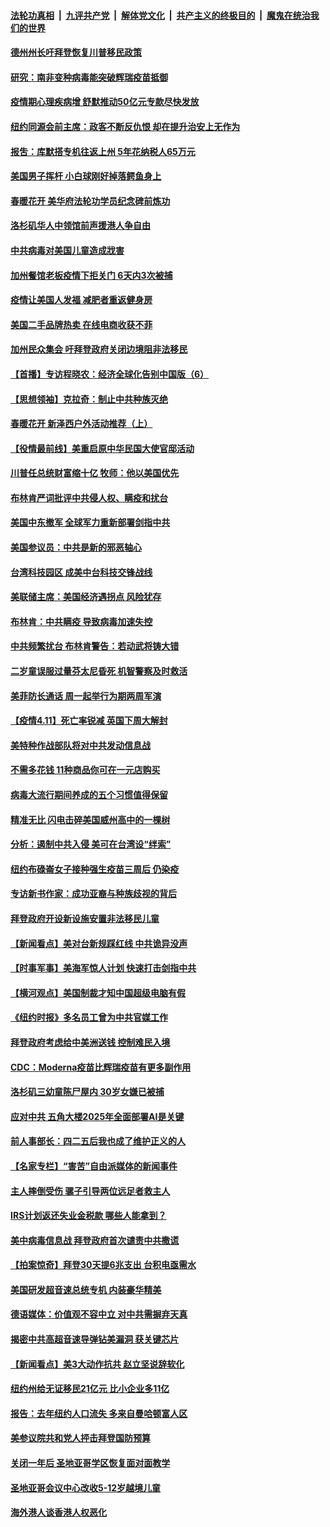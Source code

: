 

####  [法轮功真相](../../../../basic/blob/master/README.md?t=04122001) &nbsp;|&nbsp; [九评共产党](../../../../9ping.md/blob/master/README.md?t=04122001) &nbsp;|&nbsp; [解体党文化](../../../../jtdwh.md/blob/master/README.md?t=04122001)  &nbsp;|&nbsp; [共产主义的终极目的](../../../../gczydzjmd.md/blob/master/README.md?t=04122001) &nbsp;|&nbsp; [魔鬼在统治我们的世界](../../../../mgztzwmdsj.md/blob/master/README.md?t=04122001) 

#### [德州州长吁拜登恢复川普移民政策](../pages/nsc412/n12874031.md?t=04122001) 

#### [研究：南非变种病毒能突破辉瑞疫苗抵御](../pages/nsc412/n12873891.md?t=04122001) 

#### [疫情期心理疾病增  舒默推动50亿元专款尽快发放](../pages/nsc412/n12873826.md?t=04122001) 

#### [纽约同源会前主席：政客不断反仇恨  却在提升治安上无作为](../pages/nsc412/n12873630.md?t=04122001) 

#### [报吿：库默搭专机往返上州 5年花纳税人65万元](../pages/nsc412/n12873680.md?t=04122001) 

#### [美国男子挥杆 小白球刚好掉落鳄鱼身上](../pages/nsc412/n12873740.md?t=04122001) 

#### [春暖花开 美华府法轮功学员纪念碑前炼功](../pages/nsc412/n12873078.md?t=04122001) 

#### [洛杉矶华人中领馆前声援港人争自由](../pages/nsc412/n12873626.md?t=04122001) 

#### [中共病毒对美国儿童造成戕害](../pages/nsc412/n12873612.md?t=04122001) 

#### [加州餐馆老板疫情下拒关门 6天内3次被捕](../pages/nsc412/n12873577.md?t=04122001) 

#### [疫情让美国人发福 减肥者重返健身房](../pages/nsc412/n12873587.md?t=04122001) 

#### [美国二手品牌热卖 在线电商收获不菲](../pages/nsc412/n12873565.md?t=04122001) 

#### [加州民众集会 吁拜登政府关闭边境阻非法移民](../pages/nsc412/n12873324.md?t=04122001) 

#### [【首播】专访程晓农：经济全球化告别中国版（6）](../pages/nsc412/n12871927.md?t=04122001) 

#### [【思想领袖】克拉奇：制止中共种族灭绝](../pages/nsc412/n12859898.md?t=04122001) 

#### [春暖花开 新泽西户外活动推荐（上）](../pages/nsc412/n12873206.md?t=04122001) 

#### [【役情最前线】美重启原中华民国大使官邸活动](../pages/nsc412/n12872914.md?t=04122001) 

#### [川普任总统财富缩十亿 牧师：他以美国优先](../pages/nsc412/n12873151.md?t=04122001) 

#### [布林肯严词批评中共侵人权、瞒疫和扰台](../pages/nsc412/n12873017.md?t=04122001) 

#### [美国中东撤军 全球军力重新部署剑指中共](../pages/nsc412/n12873076.md?t=04122001) 

#### [美国参议员：中共是新的邪恶轴心](../pages/nsc412/n12872991.md?t=04122001) 

#### [台湾科技园区 成美中台科技交锋战线](../pages/nsc412/n12872427.md?t=04122001) 

#### [美联储主席：美国经济遇拐点 风险犹存](../pages/nsc412/n12872822.md?t=04122001) 

#### [布林肯：中共瞒疫 导致病毒加速失控](../pages/nsc412/n12872839.md?t=04122001) 

#### [中共频繁扰台 布林肯警告：若动武将铸大错](../pages/nsc412/n12872745.md?t=04122001) 

#### [二岁童误服过量芬太尼昏死 机智警察及时救活](../pages/nsc412/n12872530.md?t=04122001) 

#### [美菲防长通话 周一起举行为期两周军演](../pages/nsc412/n12872506.md?t=04122001) 

#### [【疫情4.11】死亡率锐减 英国下周大解封](../pages/nsc412/n12872308.md?t=04122001) 

#### [美特种作战部队将对中共发动信息战](../pages/nsc412/n12870566.md?t=04122001) 

#### [不需多花钱 11种商品你可在一元店购买](../pages/nsc412/n12858356.md?t=04122001) 

#### [病毒大流行期间养成的五个习惯值得保留](../pages/nsc412/n12844640.md?t=04122001) 

#### [精准无比 闪电击碎美国威州高中的一棵树](../pages/nsc412/n12872118.md?t=04122001) 

#### [分析：遏制中共入侵 美可在台湾设“绊索”](../pages/nsc412/n12847306.md?t=04122001) 

#### [纽约布碌崙女子接种强生疫苗三周后  仍染疫](../pages/nsc412/n12871956.md?t=04122001) 

#### [专访新书作家：成功亚裔与种族歧视的背后](../pages/nsc412/n12872038.md?t=04122001) 

#### [拜登政府开设新设施安置非法移民儿童](../pages/nsc412/n12871859.md?t=04122001) 

#### [【新闻看点】美对台新规踩红线 中共诡异没声](../pages/nsc412/n12871790.md?t=04122001) 

#### [【时事军事】美海军惊人计划 快速打击剑指中共](../pages/nsc412/n12870071.md?t=04122001) 

#### [【横河观点】美国制裁才知中国超级电脑有假](../pages/nsc412/n12871868.md?t=04122001) 

#### [《纽约时报》多名员工曾为中共官媒工作](../pages/nsc412/n12871798.md?t=04122001) 

#### [拜登政府考虑给中美洲送钱 控制难民入境](../pages/nsc412/n12871817.md?t=04122001) 

#### [CDC：Moderna疫苗比辉瑞疫苗有更多副作用](../pages/nsc412/n12871794.md?t=04122001) 

#### [洛杉矶三幼童陈尸屋内 30岁女嫌已被捕](../pages/nsc412/n12871738.md?t=04122001) 

#### [应对中共 五角大楼2025年全面部署AI是关键](../pages/nsc412/n12871661.md?t=04122001) 

#### [前人事部长：四二五后我也成了维护正义的人](../pages/nsc412/n12868067.md?t=04122001) 

#### [【名家专栏】“害苦”自由派媒体的新闻事件](../pages/nsc412/n12871306.md?t=04122001) 

#### [主人摔倒受伤 骡子引导两位远足者救主人](../pages/nsc412/n12871334.md?t=04122001) 

#### [IRS计划返还失业金税款 哪些人能拿到？](../pages/nsc412/n12871486.md?t=04122001) 

#### [美中病毒信息战 拜登政府首次谴责中共撒谎](../pages/nsc412/n12871509.md?t=04122001) 

#### [【拍案惊奇】拜登30天提6兆支出 台积电亟需水](../pages/nsc412/n12871417.md?t=04122001) 

#### [美国研发超音速总统专机 内装豪华精美](../pages/nsc412/n12870967.md?t=04122001) 

#### [德语媒体：价值观不容中立 对中共需摒弃天真](../pages/nsc412/n12871385.md?t=04122001) 

#### [揭密中共高超音速导弹钻美漏洞 获关键芯片](../pages/nsc412/n12870582.md?t=04122001) 

#### [【新闻看点】美3大动作抗共 赵立坚说辞软化](../pages/nsc412/n12870336.md?t=04122001) 

#### [纽约州给无证移民21亿元 比小企业多11亿](../pages/nsc412/n12870776.md?t=04122001) 

#### [报告：去年纽约人口流失 多来自曼哈顿富人区](../pages/nsc412/n12870831.md?t=04122001) 

#### [美参议院共和党人抨击拜登国防预算](../pages/nsc412/n12870383.md?t=04122001) 

#### [关闭一年后 圣地亚哥学区恢复面对面教学](../pages/nsc412/n12871008.md?t=04122001) 

#### [圣地亚哥会议中心改收5-12岁越境儿童](../pages/nsc412/n12870906.md?t=04122001) 

#### [海外港人谈香港人权恶化](../pages/nsc412/n12870931.md?t=04122001) 

